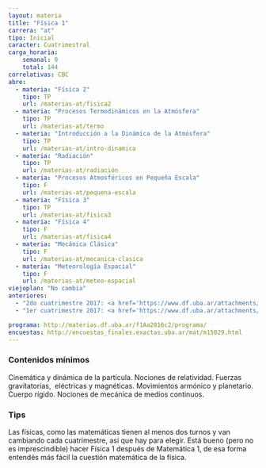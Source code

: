 ```yaml
---
layout: materia
title: "Física 1"
carrera: "at"
tipo: Inicial
caracter: Cuatrimestral
carga_horaria: 
    semanal: 9
    total: 144 
correlativas: CBC
abre:
  - materia: "Física 2"
    tipo: TP
    url: /materias-at/fisica2
  - materia: "Procesos Termodinámicos en la Atmósfera"
    tipo: TP
    url: /materias-at/termo
  - materia: "Introducción a la Dinámica de la Atmósfera"
    tipo: TP
    url: /materias-at/intro-dinamica
  - materia: "Radiación"
    tipo: TP
    url: /materias-at/radiación
  - materia: "Procesos Atmosféricos en Pequeña Escala"
    tipo: F
    url: /materias-at/pequena-escala
  - materia: "Física 3"
    tipo: TP
    url: /materias-at/fisica3
  - materia: "Física 4"
    tipo: F
    url: /materias-at/fisica4
  - materia: "Mecánica Clásica"
    tipo: F
    url: /materias-at/mecanica-clasica
  - materia: "Meteorología Espacial"
    tipo: F
    url: /materias-at/meteo-espacial
viejoplan: "No cambia"
anteriores:
  - "2do cuatrimestre 2017: <a href='https://www.df.uba.ar/attachments/article/26/segundo.pdf'>Horarios</a>"
  - "1er cuatrimestre 2017: <a href='https://www.df.uba.ar/attachments/article/26/primero.pdf'>Horarios</a>"

programa: http://materias.df.uba.ar/f1Aa2016c2/programa/
encuestas: http://encuestas_finales.exactas.uba.ar/mat/m15029.html
---
```


### Contenidos mínimos
Cinemática y dinámica de la partícula. Nociones de relatividad. Fuerzas gravitatorias,  eléctricas y magnéticas. Movimientos armónico y planetario. Cuerpo rígido. Nociones de mecánica de medios continuos.

### Tips
Las físicas, como las matemáticas tienen al menos dos turnos y van cambiando cada cuatrimestre, así que hay para elegir. Está bueno (pero no es imprescindible) hacer Física 1 después de Matemática 1, de esa forma entendés más fácil la cuestión matemática de la física.